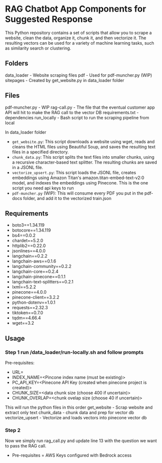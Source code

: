 # RAG Chatbot App Components for Suggested Response

This Python repository contains a set of scripts that allow you to scrape a website, clean the data, organize it, chunk it, and then vectorize it. The resulting vectors can be used for a variety of machine learning tasks, such as similarity search or clustering.

## Folders
data_loader - Website scraping files
pdf - Used for pdf-muncher.py (WIP)
sitepages - Created by get_website.py in data_loader folder

## Files
pdf-muncher.py - WIP
rag-call.py - The file that the eventual customer app API will hit to make the RAG call to the vector DB
requirements.txt - dependencies
run_locally - Bash script to run the scraping pipeline from local


In data_loader folder
- `get_website.py`: This script downloads a website using wget, reads and cleans the HTML files using Beautiful Soup, and saves the resulting text files in a specified directory.
- `chunk_data.py`: This script splits the text files into smaller chunks, using a recursive character-based text splitter. The resulting chunks are saved in a JSONL file.
- `vectorize_upsert.py`: This script loads the JSONL file, creates embeddings using Amazon Titan's amazon.titan-embed-text-v2:0 model, and indexes the embeddings using Pinecone. This is the one script you need api keys to run
- `pdf-muncher.py` (WIP): This will consume every PDF you put in the pdf-docs folder, and add it to the vectorized train.json

## Requirements

- boto3==1.34.119
- botocore==1.34.119
- bs4==0.0.2
- chardet==5.2.0
- httplib2==0.22.0
- jsonlines==4.0.0
- langchain==0.2.2
- langchain-aws==0.1.6
- langchain-community==0.2.2
- langchain-core==0.2.4
- langchain-pinecone==0.1.1
- langchain-text-splitters==0.2.1
- lxml==5.2.2
- pinecone==4.0.0
- pinecone-client==3.2.2
- python-dotenv==1.0.1
- requests==2.32.3
- tiktoken==0.7.0
- tqdm==4.66.4
- wget==3.2

## Usage

### Step 1 run /data_loader/run-locally.sh and follow prompts
Pre-requisites:
* URL=<the URL to rip>
* INDEX_NAME=<Pincone index name (must be existing)>
* PC_API_KEY=<Pinecone API Key (created when pinecone project is created)>
* CHUNK_SIZE=<data chunk size (choose 400 if uncertain)>
* CHUNK_OVERLAP=<chunk ovelap size (choose 40 if uncertain)>

This will run the python files in this order
get_website - Scrap website and extract only text
chunk_data - chunk data and prep for vector db
vectorize_upsert - Vectorize and loads vectors into pinecone vector db

### Step 2
Now we simply run rag_call.py and update line 13 with the question we want to pass the RAG call. 
* Pre-requisites = AWS Keys configured with Bedrock access
